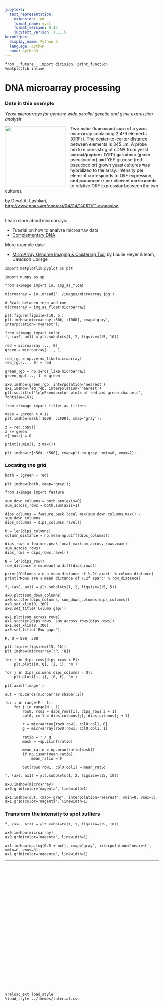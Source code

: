 ```yaml
---
jupytext:
  text_representation:
    extension: .md
    format_name: myst
    format_version: 0.13
    jupytext_version: 1.11.5
kernelspec:
  display_name: Python 3
  language: python
  name: python3
---
```


```{code-cell} ipython3
from __future__ import division, print_function
%matplotlib inline
```

# DNA microarray processing

### Data in this example

*Yeast microarrays for genome wide parallel genetic and gene
expression analysis*

<img src="../images/microarray.jpg" width="200px" style="float: left; padding-right: 1em;"/>

Two-color fluorescent scan of a yeast microarray containing 2,479 elements
(ORFs). The center-to-center distance between elements is 345 μm. A probe
mixture consisting of cDNA from yeast extract/peptone (YEP) galactose (green
pseudocolor) and YEP glucose (red pseudocolor) grown yeast cultures was
hybridized to the array. Intensity per element corresponds to ORF expression,
and pseudocolor per element corresponds to relative ORF expression between the
two cultures. 

by Deval A. Lashkari, http://www.pnas.org/content/94/24/13057/F1.expansion

<div style="clear: both;"></div>
<br/>
Learn more about microarrays:

- [Tutorial on how to analyze microarray data](http://www.hhmi.org/biointeractive/how-analyze-dna-microarray-data)
- [Complementary DNA](http://en.wikipedia.org/wiki/Complementary_DNA)

More example data:

- [MicroArray Genome Imaging & Clustering Tool](http://www.bio.davidson.edu/projects/MAGIC/MAGIC.html) by Laurie Heyer & team, Davidson College



```{code-cell} ipython3
import matplotlib.pyplot as plt

import numpy as np

from skimage import io, img_as_float
```

```{code-cell} ipython3
microarray = io.imread('../images/microarray.jpg')

# Scale between zero and one
microarray = img_as_float(microarray)

plt.figure(figsize=(10, 5))
plt.imshow(microarray[:500, :1000], cmap='gray', interpolation='nearest');
```

```{code-cell} ipython3
from skimage import color
f, (ax0, ax1) = plt.subplots(1, 2, figsize=(15, 10))

red = microarray[..., 0]
green = microarray[..., 1]

red_rgb = np.zeros_like(microarray)
red_rgb[..., 0] = red

green_rgb = np.zeros_like(microarray)
green_rgb[..., 1] = green

ax0.imshow(green_rgb, interpolation='nearest')
ax1.imshow(red_rgb, interpolation='nearest')
plt.suptitle('\n\nPseudocolor plots of red and green channels', fontsize=16);
```

```{code-cell} ipython3
from skimage import filter as filters

mask = (green > 0.1)
plt.imshow(mask[:1000, :1000], cmap='gray');
```

```{code-cell} ipython3
z = red.copy()
z /= green
z[~mask] = 0

print(z.min(), z.max())

plt.imshow(z[:500, :500], cmap=plt.cm.gray, vmin=0, vmax=2);
```

### Locating the grid

```{code-cell} ipython3
both = (green + red)

plt.imshow(both, cmap='gray');
```

```{code-cell} ipython3
from skimage import feature

sum_down_columns = both.sum(axis=0)
sum_across_rows = both.sum(axis=1)

dips_columns = feature.peak_local_max(sum_down_columns.max() - sum_down_columns)
dips_columns = dips_columns.ravel()

M = len(dips_columns)
column_distance = np.mean(np.diff(dips_columns))

dips_rows = feature.peak_local_max(sum_across_rows.max() - sum_across_rows)
dips_rows = dips_rows.ravel()

N = len(dips_rows)
row_distance = np.mean(np.diff(dips_rows))

print('Columns are a mean distance of %.2f apart' % column_distance)
print('Rows are a mean distance of %.2f apart' % row_distance)

f, (ax0, ax1) = plt.subplots(1, 2, figsize=(15, 5))

ax0.plot(sum_down_columns)
ax0.scatter(dips_columns, sum_down_columns[dips_columns])
ax0.set_xlim(0, 200)
ax0.set_title('Column gaps')

ax1.plot(sum_across_rows)
ax1.scatter(dips_rows, sum_across_rows[dips_rows])
ax1.set_xlim(0, 200)
ax0.set_title('Row gaps');
```

```{code-cell} ipython3
P, Q = 500, 500

plt.figure(figsize=(15, 10))
plt.imshow(microarray[:P, :Q])

for i in dips_rows[dips_rows < P]:
    plt.plot([0, Q], [i, i], 'm')

for j in dips_columns[dips_columns < Q]:
    plt.plot([j, j], [0, P], 'm')

plt.axis('image');
```

```{code-cell} ipython3
out = np.zeros(microarray.shape[:2])

for i in range(M - 1):
    for j in range(N - 1):
        row0, row1 = dips_rows[i], dips_rows[i + 1]
        col0, col1 = dips_columns[j], dips_columns[j + 1]
        
        r = microarray[row0:row1, col0:col1, 0]
        g = microarray[row0:row1, col0:col1, 1]
        
        ratio = r / g
        mask = ~np.isinf(ratio)

        mean_ratio = np.mean(ratio[mask])
        if np.isnan(mean_ratio):
            mean_ratio = 0
        
        out[row0:row1, col0:col1] = mean_ratio
```

```{code-cell} ipython3
f, (ax0, ax1) = plt.subplots(1, 2, figsize=(15, 10))

ax0.imshow(microarray)
ax0.grid(color='magenta', linewidth=1)

ax1.imshow(out, cmap='gray', interpolation='nearest', vmin=0, vmax=3);
ax1.grid(color='magenta', linewidth=1)
```

### Transform the intensity to spot outliers

```{code-cell} ipython3
f, (ax0, ax1) = plt.subplots(1, 2, figsize=(15, 10))

ax0.imshow(microarray)
ax0.grid(color='magenta', linewidth=1)

ax1.imshow(np.log(0.5 + out), cmap='gray', interpolation='nearest', vmin=0, vmax=3);
ax1.grid(color='magenta', linewidth=1)
```

---

<div style="height: 400px;"></div>

```{code-cell} ipython3
%reload_ext load_style
%load_style ../themes/tutorial.css
```
